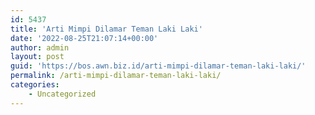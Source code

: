 ```yaml
---
id: 5437
title: 'Arti Mimpi Dilamar Teman Laki Laki'
date: '2022-08-25T21:07:14+00:00'
author: admin
layout: post
guid: 'https://bos.awn.biz.id/arti-mimpi-dilamar-teman-laki-laki/'
permalink: /arti-mimpi-dilamar-teman-laki-laki/
categories:
    - Uncategorized
---
```


